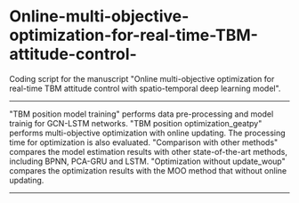 # Online-multi-objective-optimization-for-real-time-TBM-attitude-control-
Coding script for the manuscript "Online multi-objective optimization for real-time TBM attitude control with spatio-temporal deep learning model".

******************************************************************************************************************************************************
"TBM position model training" performs data pre-processing and model trainig for GCN-LSTM networks. 
"TBM position optimization_geatpy" performs multi-objective optimization with online updating. The processing time for optimization is also evaluated. 
"Comparison with other methods" compares the model estimation results with other state-of-the-art methods, including BPNN, PCA-GRU and LSTM. 
"Optimization without update_woup" compares the optimization results with the MOO method that without online updating. 
******************************************************************************************************************************************************
